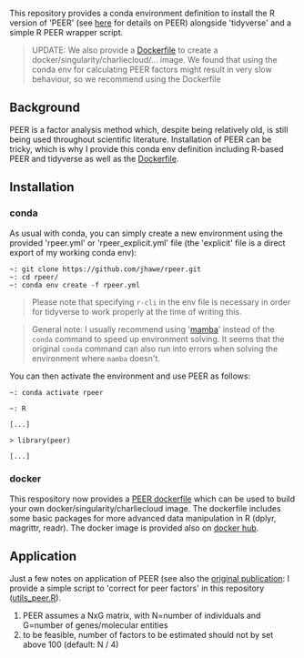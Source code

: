 This repository provides a conda environment definition
to install the R version of 'PEER' (see [here](https://github.com/PMBio/peer) for details on PEER) alongside
'tidyverse' and a simple R PEER wrapper script.

> UPDATE: We also provide a [Dockerfile](./Dockerfile_peer) to create a docker/singularity/charliecloud/... image.
> We found that using the conda env for calculating PEER factors might result in very slow behaviour, so we recommend using the Dockerfile

## Background

PEER is a factor analysis method which, despite being relatively old, is still
being used throughout scientific literature. Installation of PEER can be tricky,
which is why I provide this conda env definition including R-based PEER and tidyverse as well as the [Dockerfile](./Dockerfile_peer).

## Installation

### conda

As usual with conda, you can simply create a new environment using the provided 'rpeer.yml' or 'rpeer_explicit.yml' file (the 'explicit' file is a direct export of my working conda env):

```
~: git clone https://github.com/jhawe/rpeer.git
~: cd rpeer/
~: conda env create -f rpeer.yml
```

> Please note that specifying `r-cli` in the env file is necessary in order for tidyverse to work properly at the time of writing this.

> General note: I usually recommend using '[mamba](https://mamba.readthedocs.io/en/latest/user_guide/mamba.html)' instead of the `conda` command to speed up environment solving. It seems that the original `conda` command can also run into errors when solving the environment where `mamba` doesn't.

You can then activate the environment and use PEER as follows:

```
~: conda activate rpeer

~: R

[...]

> library(peer)

[...]
```

### docker

This respository now provides a [PEER dockerfile](./Dockerfile_peer) which can be used to build your own docker/singularity/charliecloud image. The dockerfile includes some basic packages for more advanced data manipulation in R (dplyr, magrittr, readr).
The docker image is provided also on [docker hub]().

## Application

Just a few notes on application of PEER (see also the [original publication](https://www.ncbi.nlm.nih.gov/pmc/articles/PMC3398141/):
I provide a simple script to 'correct for peer factors' in this repository ([utils_peer.R](scripts/utils_peer.R)).

1. PEER assumes a NxG matrix, with N=number of individuals and G=number of genes/molecular entities
2. to be feasible, number of factors to be estimated should not by set above 100 (default: N / 4)
